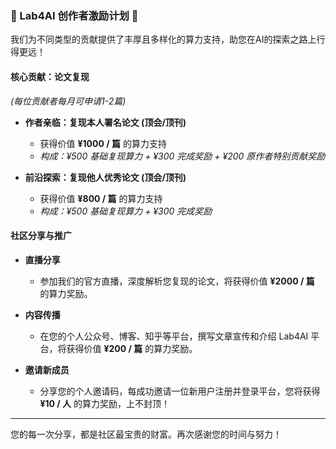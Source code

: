### **💎 Lab4AI 创作者激励计划 💎**

我们为不同类型的贡献提供了丰厚且多样化的算力支持，助您在AI的探索之路上行得更远！

#### **核心贡献：论文复现**
*(每位贡献者每月可申请1-2篇)*

* **作者亲临：复现本人署名论文 (顶会/顶刊)**
    * 获得价值 **¥1000 / 篇** 的算力支持
    * *构成：¥500 基础复现算力 + ¥300 完成奖励 + ¥200 原作者特别贡献奖励*

* **前沿探索：复现他人优秀论文 (顶会/顶刊)**
    * 获得价值 **¥800 / 篇** 的算力支持
    * *构成：¥500 基础复现算力 + ¥300 完成奖励*

#### **社区分享与推广**

* **直播分享**
    * 参加我们的官方直播，深度解析您复现的论文，将获得价值 **¥2000 / 篇** 的算力奖励。

* **内容传播**
    * 在您的个人公众号、博客、知乎等平台，撰写文章宣传和介绍 Lab4AI 平台，将获得价值 **¥200 / 篇** 的算力奖励。

* **邀请新成员**
    * 分享您的个人邀请码，每成功邀请一位新用户注册并登录平台，您将获得 **¥10 / 人** 的算力奖励，上不封顶！

---
您的每一次分享，都是社区最宝贵的财富。再次感谢您的时间与努力！
